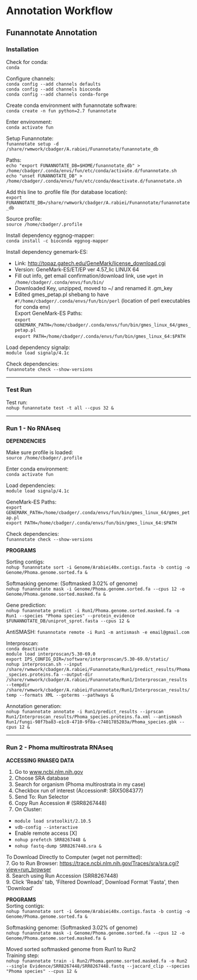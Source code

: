 # Annotation Workflow

## Funannotate Annotation

### Installation
Check for conda:  
`conda`  

Configure channels:  
`conda config --add channels defaults`  
`conda config --add channels bioconda`  
`conda config --add channels conda-forge`  

Create conda environment with funannotate software:  
`conda create -n fun python=2.7 funannotate`  

Enter environment:  
`conda activate fun`  

Setup Funannotate:  
`funannotate setup -d /share/rwmwork/cbadger/A.rabiei/Funannotate/funannotate_db`  

Paths:  
`echo "export FUNANNOTATE_DB=$HOME/funannotate_db" > /home/cbadger/.conda/envs/fun/etc/conda/activate.d/funannotate.sh`  
`echo "unset FUNANNOTATE_DB" > /home/cbadger/.conda/envs/fun/etc/conda/deactivate.d/funannotate.sh`  

Add this line to .profile file (for database location):  
`export FUNANNOTATE_DB=/share/rwmwork/cbadger/A.rabiei/Funannotate/funannotate_db`  

Source profile:  
`source /home/cbadger/.profile`  

Install dependency eggnog-mapper:  
`conda install -c bioconda eggnog-mapper`  

Install dependency genemark-ES:  
* Link: http://topaz.gatech.edu/GeneMark/license_download.cgi  
* Version: GeneMark-ES/ET/EP ver 4.57_lic LINUX 64  
* Fill out info, get email confirmation/download link, use `wget` in `/home/cbadger/.conda/envs/fun/bin/`  
* Downloaded Key, unzipped, moved to ~/ and renamed it .gm_key  
* Edited gmes_petap.pl shebang to have `#!/home/cbadger/.conda/envs/fun/bin/perl` (location of perl executables for conda env)  
Export GeneMark-ES Paths:  
`export GENEMARK_PATH=/home/cbadger/.conda/envs/fun/bin/gmes_linux_64/gmes_petap.pl`  
`export PATH=/home/cbadger/.conda/envs/fun/bin/gmes_linux_64:$PATH`  

Load dependency signalp:  
`module load signalp/4.1c`  

Check dependencies:  
`funannotate check --show-versions`  
___
### Test Run
Test run:  
`nohup funannotate test -t all --cpus 32 &`  
___
### Run 1 - No RNAseq
__DEPENDENCIES__  

Make sure profile is loaded:  
`source /home/cbadger/.profile`  

Enter conda environment:  
`conda activate fun`  

Load dependencies:  
`module load signalp/4.1c`  

GeneMark-ES Paths:  
`export GENEMARK_PATH=/home/cbadger/.conda/envs/fun/bin/gmes_linux_64/gmes_petap.pl`  
`export PATH=/home/cbadger/.conda/envs/fun/bin/gmes_linux_64:$PATH`  

Check dependencies:  
`funannotate check --show-versions`  

__PROGRAMS__  

Sorting contigs:  
`nohup funannotate sort -i Genome/Arabiei40x.contigs.fasta -b contig -o Genome/Phoma.genome.sorted.fa &`  

Softmasking genome: (Softmasked 3.02% of genome)  
`nohup funannotate mask -i Genome/Phoma.genome.sorted.fa --cpus 12 -o Genome/Phoma.genome.sorted.masked.fa &`  

Gene prediction:  
`nohup funannotate predict -i Run1/Phoma.genome.sorted.masked.fa -o Run1 --species "Phoma species" --protein_evidence $FUNANNOTATE_DB/uniprot_sprot.fasta --cpus 12 &`  

AntiSMASH:
`funannotate remote -i Run1 -m antismash -e email@gmail.com`

Interproscan:  
`conda deactivate`  
`module load interproscan/5.30-69.0`  
`export IPS_CONFIG_DIR=/software/interproscan/5.30-69.0/static/`  
`nohup interproscan.sh --input /share/rwmwork/cbadger/A.rabiei/Funannotate/Run1/predict_results/Phoma_species.proteins.fa --output-dir /share/rwmwork/cbadger/A.rabiei/Funannotate/Run1/Interproscan_results --tempdir /share/rwmwork/cbadger/A.rabiei/Funannotate/Run1/Interproscan_results/temp --formats XML --goterms --pathways &`  

Annotation generation:  
`nohup funannotate annotate -i Run1/predict_results --iprscan Run1/Interproscan_results/Phoma_species.proteins.fa.xml --antismash Run1/fungi-98f7ba83-e1c8-4710-9f8a-c7401785203a/Phoma_species.gbk --cpus 12 &`  
___
### Run 2 - Phoma multirostrata RNAseq
__ACCESSING RNASEQ DATA__  
1. Go to www.ncbi.nlm.nih.gov  
2. Choose SRA database 
3. Search for organism (Phoma multirostrata in my case)  
4. Checkbox run of interest (Accession#: SRX5084377)  
5. Send To: Run Selector  
6. Copy Run Accession # (SRR8267448) 
7. On Cluster:
* `module load sratoolkit/2.10.5`
* `vdb-config --interactive`
* Enable remote access [X]
* `nohup prefetch SRR8267448 &`
* `nohup fastq-dump SRR8267448.sra &`

To Download Directly to Computer (wget not permitted):  
7. Go to Run Browser: https://trace.ncbi.nlm.nih.gov/Traces/sra/sra.cgi?view=run_browser  
8. Search using Run Accession (SRR8267448)  
9. Click 'Reads' tab, 'Filtered Download', Download Format 'Fasta', then 'Download'  

__PROGRAMS__  
Sorting contigs:  
`nohup funannotate sort -i Genome/Arabiei40x.contigs.fasta -b contig -o Genome/Phoma.genome.sorted.fa &`  

Softmasking genome: (Softmasked 3.02% of genome)  
`nohup funannotate mask -i Genome/Phoma.genome.sorted.fa --cpus 12 -o Genome/Phoma.genome.sorted.masked.fa &`

Moved sorted softmasked genome from Run1 to Run2  
Training step:  
`nohup funannotate train -i Run2/Phoma.genome.sorted.masked.fa -o Run2 --single Evidence/SRR8267448/SRR8267448.fastq --jaccard_clip --species "Phoma species" --cpus 12 &`
